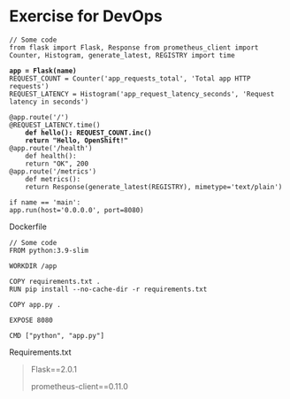 # Exercise for DevOps

<pre class="language-python"><code class="lang-python">// Some code
from flask import Flask, Response from prometheus_client import Counter, Histogram, generate_latest, REGISTRY import time
<strong>
</strong><strong>app = Flask(name)
</strong>REQUEST_COUNT = Counter('app_requests_total', 'Total app HTTP requests') 
REQUEST_LATENCY = Histogram('app_request_latency_seconds', 'Request latency in seconds')

@app.route('/') 
@REQUEST_LATENCY.time() 
<strong>    def hello(): REQUEST_COUNT.inc() 
</strong><strong>    return "Hello, OpenShift!"
</strong>@app.route('/health') 
    def health(): 
    return "OK", 200
@app.route('/metrics') 
    def metrics(): 
    return Response(generate_latest(REGISTRY), mimetype='text/plain')

if name == 'main': 
app.run(host='0.0.0.0', port=8080)
</code></pre>



Dockerfile

```docker
// Some code
FROM python:3.9-slim

WORKDIR /app

COPY requirements.txt .
RUN pip install --no-cache-dir -r requirements.txt

COPY app.py .

EXPOSE 8080

CMD ["python", "app.py"]
```



Requirements.txt

> Flask==2.0.1&#x20;
>
> prometheus-client==0.11.0

